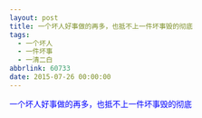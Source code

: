 ```yaml
---
layout: post
title: 一个坏人好事做的再多，也抵不上一件坏事毁的彻底
tags:
  - 一个坏人
  - 一件坏事
  - 一清二白
abbrlink: 60733
date: 2015-07-26 00:00:00
---
```


<!-- build time:Sat Jun 23 2018 12:05:15 GMT+0800 (中国标准时间) -->

<span style="color:#00f">一个坏人好事做的再多，也抵不上一件坏事毁的彻底</span>
<!-- rebuild by neat -->